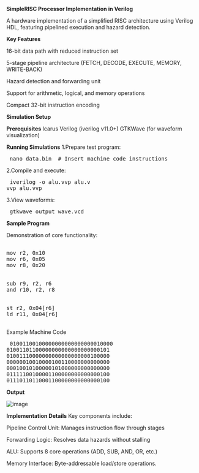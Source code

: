 **SimpleRISC Processor Implementation in Verilog**

A hardware implementation of a simplified RISC architecture using Verilog HDL, featuring pipelined execution and hazard detection.

**Key Features**

16-bit data path with reduced instruction set

5-stage pipeline architecture (FETCH, DECODE, EXECUTE, MEMORY, WRITE-BACK)

Hazard detection and forwarding unit

Support for arithmetic, logical, and memory operations

Compact 32-bit instruction encoding


**Simulation Setup**

**Prerequisites**
Icarus Verilog (iverilog v11.0+)
GTKWave (for waveform visualization)

**Running Simulations**
1.Prepare test program:
<pre> nano data.bin  # Insert machine code instructions  </pre>

2.Compile and execute:
<pre> iverilog -o alu.vvp alu.v
vvp alu.vvp
</pre>

3.View waveforms:

<pre> gtkwave output_wave.vcd  </pre>

**Sample Program**

Demonstration of core functionality:
<pre> 
mov r2, 0x10     
mov r6, 0x05     
mov r8, 0x20     


sub r9, r2, r6   
and r10, r2, r8   


st r2, 0x04[r6]   
ld r11, 0x04[r6]  
  </pre>

Example Machine Code
<pre> 01001100100000000000000000010000  
01001101100000000000000000000101 
01001110000000000000000000100000 
00000010010000100110000000000000 
00010010100000101000000000000000 
01111100100001100000000000000100  
01110110110001100000000000000100   </pre>

**Output**

![image](https://github.com/user-attachments/assets/41625618-046b-4561-824a-70795c4e5da7)

**Implementation Details**
 Key components include:

Pipeline Control Unit: Manages instruction flow through stages

Forwarding Logic: Resolves data hazards without stalling

ALU: Supports 8 core operations (ADD, SUB, AND, OR, etc.)

Memory Interface: Byte-addressable load/store operations.





